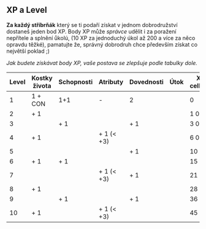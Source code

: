 ## XP a Level

**Za každý stříbrňák**  který se ti podaří získat v jednom dobrodružství dostaneš jeden bod XP.
Body XP může *správce* udělit i za poražení nepřítele a splnění ůkolú,
(10 XP za jednoduchý úkol až 200 a více za něco opravdu těžké),
pamatujte že, správný dobrodruh chce především získat co největší poklad ;)  

*Jak budete získávat body XP, vaše postava se zlepšuje podle tabulky dole.*

Level | Kostky života | Schopnosti | Atributy | Dovednosti | Útok | XP celkem
------|---------------|------------|----------|------------|------|----
1     | 1 + CON       |   1+1      |     -    |    2       |      | 0 
2     | + 1           |            |          |            |      | 1 000
3     |               |   + 1      |          |   + 1      |      | 3 000
4     | + 1           |            |+ 1 (< +3)|            |      | 6 000
5     |               |            |          |   + 1      |      | 10 000
6     | + 1           |   + 1      |          |            |      | 15 000
7     |               |            |+ 1 (< +3)|   + 1      |      | 21 000
8     | + 1           |            |          |            |      | 28 000
9     |               |   + 1      |          |   + 1      |      | 36 000
10    | + 1           |            |+ 1 (< +3)|            |      | 45 000
